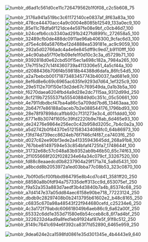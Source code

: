   ![tumblr_d6ad1c561d0ce11c726479562b1f0f08_c2c5b608_75](https://github.com/user-attachments/assets/650c5689-b972-42f3-86f2-ec7b51dd02f2)

![tumblr_3176a941a519bc3c61172140ce0837af_8f63a83a_100](https://github.com/user-attachments/assets/6dd14512-6cd0-47af-80a2-0d5be2835c79)![tumblr_478ce44470acc4a9c0004e8085b12549_133a0ec9_100](https://github.com/user-attachments/assets/bc92be6c-4665-4b3f-800a-3c6166501385)![tumblr_85e11c78dfa6f121dce4e597fe08e9bf_c0cb46d7_100](https://github.com/user-attachments/assets/5c1ded08-8a77-4d31-a74d-6e860fe4056e)![tumblr_b24cefb6ccb3340ad291b2427fd8991c_272658a5_100](https://github.com/user-attachments/assets/df8de752-225a-4c2e-b968-3d21a992852c)![tumblr_32489cfb0de488dc0911ae96ab406300_9cfac6d3_100](https://github.com/user-attachments/assets/bb3580a9-d23c-4cd5-92a3-b28c41385f0f)![tumblr_d75e4c86a5876fbe12d4888ea539181e_ac9c9059_100](https://github.com/user-attachments/assets/807e1df0-8222-4e2c-942d-c82f8c728b73)![tumblr_292a5d02766adc4a4e6e845dff9c9ed7_b9110fff_100](https://github.com/user-attachments/assets/6eb908df-55af-4708-8f91-aba6ef330da6)![tumblr_a4c90aba5f7f0e1b09efe1f0d10c3c3a_d5729b71_100](https://github.com/user-attachments/assets/14e26db5-accc-4cd7-ad7a-a188b913ba03)![tumblr_9392818d0e62cbd50f15ec1a698c182a_7984a265_100](https://github.com/user-attachments/assets/b968ccc8-43a8-46f0-8efc-ae784a8ad926)![tumblr_17e7f51e27c14f4360739a4113306e51_4a5cf44a_100](https://github.com/user-attachments/assets/93c7eeb1-bf81-481a-b750-76e2f63d4c74)![tumblr_d2088436b706f4b59818b44388d6dafa_86fc54d5_100](https://github.com/user-attachments/assets/d5d8e56f-1d02-4a1f-a85c-f959f4277dc2)![tumblr_a2a7bebcb00171873483457743b40037_fad681e9_100](https://github.com/user-attachments/assets/9d21e21c-94b0-4787-a338-cca670c3b54c)![tumblr_8ef6d8e6c69c6965ac635fe9293d7d64_1ef325c9_100](https://github.com/user-attachments/assets/a1f55816-5c6e-4abd-b7a3-18faf8bd640e)![tumblr_29e5112e70f150e13d2de67c769549da_0a1b3b5a_100](https://github.com/user-attachments/assets/0dd6d30d-308b-42c1-af7e-e413ac4c16e9)![tumblr_f6270daea6204fbd4a9d28e2dc7115aa_9312d99d_250](https://github.com/user-attachments/assets/1e81fae8-7f4f-48c6-80fc-5929e6afb89c)![tumblr_8cf219b7255537fa555408849d0c351c_05c50661_100](https://github.com/user-attachments/assets/ab6c41fb-1c42-4812-b1f7-770423a644e9)![tumblr_4e7911dbdbcf47ba4a86c5a709dd7bd6_13463aaa_100](https://github.com/user-attachments/assets/50fe0d37-91c1-4b33-a6e9-0f44350bd989)![tumblr_2b647f7e86188a0aceb7b2e088544176_1796bd93_100](https://github.com/user-attachments/assets/f31e1f14-cf3f-473a-b6f4-5b28732e6c3c)![tumblr_28e78f97898dca1fbb92c7f31273e3c4_d011ddd0_100](https://github.com/user-attachments/assets/b6fea52a-c459-490f-a81d-5ae1bebfad90)![tumblr_6771e8b3074f1605c39fd2220b9e78ab_6d465e93_100](https://github.com/user-attachments/assets/5124d740-6939-4d07-87b0-aac41f7b4cbc)![tumblr_de24276e9864e256ec0c42b958d3205c_7b4c0a2a_100](https://github.com/user-attachments/assets/5c3edff5-5cb9-4dc5-bd9d-acb1356678d2)![tumblr_a5d2742b0f84370e5121583434088fc0_64b86973_100](https://github.com/user-attachments/assets/67508640-b26f-47e1-9d82-f2f93627aad8)![tumblr_f3fd74d739ecc8624eb76f7f46cf4f87_ca7403f6_250](https://github.com/user-attachments/assets/dd323c02-9757-447d-9e80-c684f2ea5e10)![tumblr_d027c62ee90bf3ede2a41335943645dd_268a91b8_100](https://github.com/user-attachments/assets/9a777d0e-29ec-4cae-b23f-dc59fd921780)![tumblr_767bbe81497594e53c854bfaf4725fa7_1748644f_100](https://github.com/user-attachments/assets/dfe0e9e2-0301-461e-88e2-a3d5a787959a)![tumblr_31732e68c57c048a83b9352ab9b46b50_65c74f63_100](https://github.com/user-attachments/assets/df9fa241-b993-4f2f-8b15-25873708ec68)![tumblr_2f1055668f202f028234e64a34c079cf_33267520_100](https://github.com/user-attachments/assets/8f6503aa-73a8-4000-9b28-e6a64e218910)![tumblr_fd88c8eaaedcd0b8237904a29f171a74_5a8d5431_100](https://github.com/user-attachments/assets/6047bf48-a823-4ca9-82e0-88602db035c0)![tumblr_a8bcdd8b2053972a1ed03bba77c08b53_323c0870_100](https://github.com/user-attachments/assets/76a20645-b7b6-4565-8745-787faff2e008)


![tumblr_7b0f0d5cf00fbbd984795e8b4cd7cd41_3581ff20_250](https://github.com/user-attachments/assets/eafd76ef-9cf2-43fc-8241-f90a2005fbb4)![tumblr_68580a8b0fdf94a757335deff313cc9d_653075ef_250](https://github.com/user-attachments/assets/5d76a994-ee9e-469f-aea4-3da8a9aa39e5)![tumblr_f9a52a353a883d7aedf3b4d3840b7a4b_85374c68_250](https://github.com/user-attachments/assets/13731693-29e1-4e24-a40f-b777e33df579)![tumblr_a7d4147e37a05dd84aec6158e90be718_77223124_250](https://github.com/user-attachments/assets/e351152a-543d-4c83-8041-8607d9550722)![tumblr_dbdb9c28297408b0b2413795b61602e2_b48c8165_250](https://github.com/user-attachments/assets/d1e409a1-c906-4bd5-95a9-967c0bae92ea)![tumblr_c6835c670a98a48543f22f944680cefd_c25234e6_250](https://github.com/user-attachments/assets/050ffd2f-f682-4c45-89ef-98fefc0fa911)![tumblr_4c3a172f79abdc606618049b6aeb86c9_6a62a00f_250](https://github.com/user-attachments/assets/f6147fef-a79f-4219-a2ae-ff0df7cb3d0e)![tumblr_65332c6dd1e353d71580e6b54cceb8c8_6f7ad4bf_250](https://github.com/user-attachments/assets/b07b60ee-596d-40fc-9dca-b1e884b9dfdd)![tumblr_3226232d4ad9a8fed1eb91924af87e5f_91f8c512_250](https://github.com/user-attachments/assets/bf041441-7ee6-456f-b54e-b9e90f208625)![tumblr_8149c7641c694e6f392ca83f7fd52890_6465e959_250](https://github.com/user-attachments/assets/1ad9dccb-2da9-4d0e-9ab2-e40b00c3d938)

![tumblr_9dea624e2ca1598fd0861e35d301345e_4b4443e9_640](https://github.com/user-attachments/assets/f804698c-8e56-408a-8f92-709b1b03d077)






